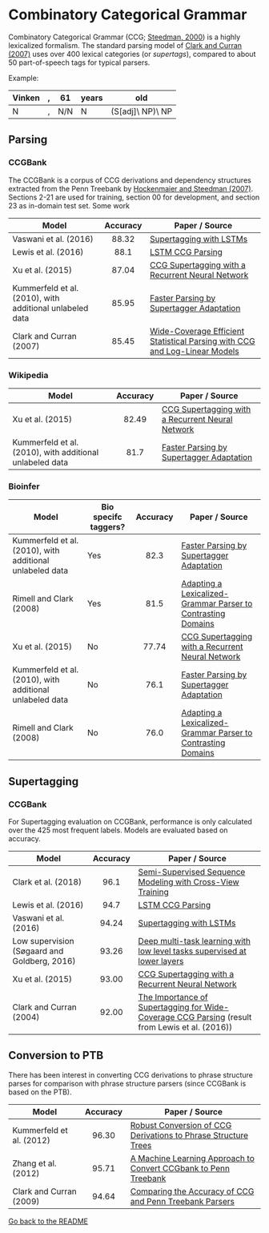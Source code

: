 # Combinatory Categorical Grammar

Combinatory Categorical Grammar (CCG; [Steedman, 2000](http://www.citeulike.org/group/14833/article/8971002)) is a
highly lexicalized formalism. The standard parsing model of [Clark and Curran (2007)](https://www.mitpressjournals.org/doi/abs/10.1162/coli.2007.33.4.493)
uses over 400 lexical categories (or _supertags_), compared to about 50 part-of-speech tags for typical parsers.

Example:

| Vinken | , | 61 | years | old |
| --- | ---| --- | --- | --- |
| N| , | N/N | N | (S[adj]\ NP)\ NP |

## Parsing

### CCGBank

The CCGBank is a corpus of CCG derivations and dependency structures extracted from the Penn Treebank by
[Hockenmaier and Steedman (2007)](http://www.aclweb.org/anthology/J07-3004). Sections 2-21 are used for training,
section 00 for development, and section 23 as in-domain test set. Some work

| Model           | Accuracy |  Paper / Source |
| ------------- | :-----:| --- |
| Vaswani et al. (2016) | 88.32 | [Supertagging with LSTMs](https://aclweb.org/anthology/N/N16/N16-1027.pdf) |
| Lewis et al. (2016) | 88.1 | [LSTM CCG Parsing](https://aclweb.org/anthology/N/N16/N16-1026.pdf) |
| Xu et al. (2015) | 87.04 | [CCG Supertagging with a Recurrent Neural Network](http://www.aclweb.org/anthology/P15-2041) |
| Kummerfeld et al. (2010), with additional unlabeled data | 85.95 | [Faster Parsing by Supertagger Adaptation](https://www.aclweb.org/anthology/papers/P/P10/P10-1036/) |
| Clark and Curran (2007) | 85.45 | [Wide-Coverage Efficient Statistical Parsing with CCG and Log-Linear Models](https://www.aclweb.org/anthology/J07-4004) |

### Wikipedia

| Model           | Accuracy |  Paper / Source |
| ------------- | :-----:| --- |
| Xu et al. (2015) | 82.49 | [CCG Supertagging with a Recurrent Neural Network](http://www.aclweb.org/anthology/P15-2041) |
| Kummerfeld et al. (2010), with additional unlabeled data | 81.7 | [Faster Parsing by Supertagger Adaptation](https://www.aclweb.org/anthology/papers/P/P10/P10-1036/) |

### Bioinfer

| Model         | Bio specifc taggers? | Accuracy |  Paper / Source |
| ------------- | -------------------- | :-------:| --- |
| Kummerfeld et al. (2010), with additional unlabeled data | Yes | 82.3 | [Faster Parsing by Supertagger Adaptation](https://www.aclweb.org/anthology/papers/P/P10/P10-1036/) |
| Rimell and Clark (2008) | Yes | 81.5 | [Adapting a Lexicalized-Grammar Parser to Contrasting Domains](https://aclweb.org/anthology/papers/D/D08/D08-1050/) |
| Xu et al. (2015) | No | 77.74 | [CCG Supertagging with a Recurrent Neural Network](http://www.aclweb.org/anthology/P15-2041) |
| Kummerfeld et al. (2010), with additional unlabeled data | No | 76.1 | [Faster Parsing by Supertagger Adaptation](https://www.aclweb.org/anthology/papers/P/P10/P10-1036/) |
| Rimell and Clark (2008) | No | 76.0 | [Adapting a Lexicalized-Grammar Parser to Contrasting Domains](https://aclweb.org/anthology/papers/D/D08/D08-1050/) |

## Supertagging

### CCGBank

For Supertagging evaluation on CCGBank, performance is only calculated over the 425 most frequent labels. Models are evaluated based on accuracy.

| Model           | Accuracy |  Paper / Source |
| ------------- | :-----:| --- |
| Clark et al. (2018) | 96.1 | [Semi-Supervised Sequence Modeling with Cross-View Training](https://arxiv.org/abs/1809.08370) | Cui and Zhang (2019) | 94.7 | [Hierarchically-Refined Label Attention Network for Sequence Labeling](https://www.aclweb.org/anthology/D19-1422.pdf)|
| Lewis et al. (2016) | 94.7 | [LSTM CCG Parsing](https://aclweb.org/anthology/N/N16/N16-1026.pdf) |
| Vaswani et al. (2016) | 94.24 | [Supertagging with LSTMs](https://aclweb.org/anthology/N/N16/N16-1027.pdf) |
| Low supervision (Søgaard and Goldberg, 2016) | 93.26 | [Deep multi-task learning with low level tasks supervised at lower layers](http://anthology.aclweb.org/P16-2038) |
| Xu et al. (2015) | 93.00 | [CCG Supertagging with a Recurrent Neural Network](http://www.aclweb.org/anthology/P15-2041) |
| Clark and Curran (2004) | 92.00 | [The Importance of Supertagging for Wide-Coverage CCG Parsing](https://aclweb.org/anthology/papers/C/C04/C04-1041/) (result from Lewis et al. (2016)) |

## Conversion to PTB

There has been interest in converting CCG derivations to phrase structure parses for comparison with phrase structure parsers (since CCGBank is based on the PTB).

| Model           | Accuracy |  Paper / Source |
| ------------- | :-----:| --- |
| Kummerfeld et al. (2012) | 96.30 | [Robust Conversion of CCG Derivations to Phrase Structure Trees](https://www.aclweb.org/anthology/P12-2021) |
| Zhang et al. (2012) | 95.71 | [A Machine Learning Approach to Convert CCGbank to Penn Treebank](https://www.aclweb.org/anthology/C12-3067)
| Clark and Curran (2009) | 94.64 | [Comparing the Accuracy of CCG and Penn Treebank Parsers](https://aclweb.org/anthology/papers/P/P09/P09-2014/) |

[Go back to the README](../README.md)
